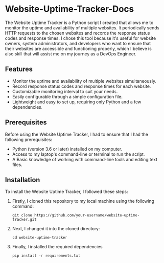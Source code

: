 # Website-Uptime-Tracker-Docs

The Website Uptime Tracker is a Python script I created that allows me to monitor the uptime and availability of multiple websites. It periodically sends HTTP requests to the chosen websites and records the response status codes and response times. I chose this tool because it's useful for website owners, system administrators, and developers who want to ensure that their websites are accessible and functioning properly, which I believe is also skill that will assist me on my journey as a DevOps Engineer.

## Features

- Monitor the uptime and availability of multiple websites simultaneously.
- Record response status codes and response times for each website.
- Customizable monitoring interval to suit your needs.
- Easily configurable through a simple configuration file.
- Lightweight and easy to set up, requiring only Python and a few dependencies.

## Prerequisites

Before using the Website Uptime Tracker, I had to ensure that I had the following prerequisites:

- Python (version 3.6 or later) installed on my computer.
- Access to my laptop's command-line or terminal to run the script.
- A Basic knowledge of working with command-line tools and editing text files.

## Installation

To install the Website Uptime Tracker, I followed these steps:
   
1. Firstly, I cloned this repository to my local machine using the following command:

   ```shell
   git clone https://github.com/your-username/website-uptime-tracker.git

2. Next, I changed it into the cloned directory:

   ```shell
   cd website-uptime-tracker

3. Finally, I installed the required dependencies

   ```shell
   pip install -r requirements.txt

